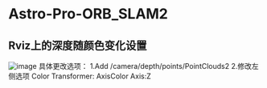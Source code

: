 # Astro-Pro-ORB_SLAM2

## Rviz上的深度随颜色变化设置
![image](https://github.com/user-attachments/assets/72652ef8-cf56-4039-831e-dc6de0033642)
具体更改选项：
1.Add
/camera/depth/points/PointClouds2
2.修改左侧选项
Color Transformer: AxisColor
Axis:Z
